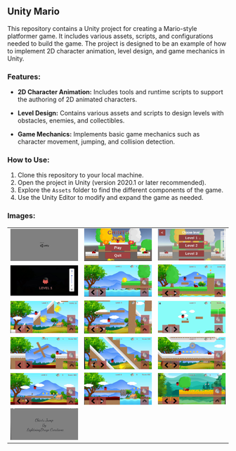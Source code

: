 ## Unity Mario

This repository contains a Unity project for creating a Mario-style platformer game. It includes various assets, scripts, and configurations needed to build the game. The project is designed to be an example of how to implement 2D character animation, level design, and game mechanics in Unity.

### Features:

- **2D Character Animation:** Includes tools and runtime scripts to support the authoring of 2D animated characters.

- **Level Design:** Contains various assets and scripts to design levels with obstacles, enemies, and collectibles.

- **Game Mechanics:** Implements basic game mechanics such as character movement, jumping, and collision detection.

### How to Use:

1. Clone this repository to your local machine.
2. Open the project in Unity (version 2020.1 or later recommended).
3. Explore the `Assets` folder to find the different components of the game.
4. Use the Unity Editor to modify and expand the game as needed.

### Images:

<table style="width:100%">
  <tr>
    <td style="width:33%"><img src="https://github.com/shubhamDarmwar/Unity_Mario/blob/main/Screenshot_2025-04-04-22-43-31-76_965bbf4d18d205f782c6b8409c5773a4~2.jpg" alt="Screenshot 1" width="100%"/></td>
    <td style="width:33%"><img src="https://github.com/shubhamDarmwar/Unity_Mario/blob/main/Screenshot_2025-04-04-22-43-33-94_965bbf4d18d205f782c6b8409c5773a4~2.jpg" alt="Screenshot 2" width="100%"/></td>
    <td style="width:33%"><img src="https://github.com/shubhamDarmwar/Unity_Mario/blob/main/Screenshot_2025-04-04-22-43-35-82_965bbf4d18d205f782c6b8409c5773a4~2.jpg" alt="Screenshot 3" width="100%"/></td>
  </tr>
  <tr>
    <td style="width:33%"><img src="https://github.com/shubhamDarmwar/Unity_Mario/blob/main/Screenshot_2025-04-04-22-43-38-02_965bbf4d18d205f782c6b8409c5773a4.jpg" alt="Screenshot 4" width="100%"/></td>
    <td style="width:33%"><img src="https://github.com/shubhamDarmwar/Unity_Mario/blob/main/Screenshot_2025-04-04-22-43-42-44_965bbf4d18d205f782c6b8409c5773a4~2.jpg" alt="Screenshot 5" width="100%"/></td>
    <td style="width:33%"><img src="https://github.com/shubhamDarmwar/Unity_Mario/blob/main/Screenshot_2025-04-04-22-43-49-40_965bbf4d18d205f782c6b8409c5773a4~2.jpg" alt="Screenshot 6" width="100%"/></td>
  </tr>
  <tr>
    <td style="width:33%"><img src="https://github.com/shubhamDarmwar/Unity_Mario/blob/main/Screenshot_2025-04-04-22-44-04-48_965bbf4d18d205f782c6b8409c5773a4~2.jpg" alt="Screenshot 7" width="100%"/></td>
    <td style="width:33%"><img src="https://github.com/shubhamDarmwar/Unity_Mario/blob/main/Screenshot_2025-04-04-22-44-35-43_965bbf4d18d205f782c6b8409c5773a4~2.jpg" alt="Screenshot 8" width="100%"/></td>
    <td style="width:33%"><img src="https://github.com/shubhamDarmwar/Unity_Mario/blob/main/Screenshot_2025-04-04-22-49-28-37_965bbf4d18d205f782c6b8409c5773a4~2.jpg" alt="Screenshot 9" width="100%"/></td>
  </tr>
  <tr>
    <td style="width:33%"><img src="https://github.com/shubhamDarmwar/Unity_Mario/blob/main/Screenshot_2025-04-04-22-51-33-34_965bbf4d18d205f782c6b8409c5773a4~2.jpg" alt="Screenshot 10" width="100%"/></td>
    <td style="width:33%"><img src="https://github.com/shubhamDarmwar/Unity_Mario/blob/main/Screenshot_2025-04-04-22-52-14-08_965bbf4d18d205f782c6b8409c5773a4~2.jpg" alt="Screenshot 11" width="100%"/></td>
    <td style="width:33%"><img src="https://github.com/shubhamDarmwar/Unity_Mario/blob/main/Screenshot_2025-04-04-22-52-36-77_965bbf4d18d205f782c6b8409c5773a4~2.jpg" alt="Screenshot 12" width="100%"/></td>
  </tr>
  <tr>
    <td style="width:33%"><img src="https://github.com/shubhamDarmwar/Unity_Mario/blob/main/Screenshot_2025-04-04-22-53-00-81_965bbf4d18d205f782c6b8409c5773a4~2.jpg" alt="Screenshot 13" width="100%"/></td>
    <td style="width:33%"><img src="https://github.com/shubhamDarmwar/Unity_Mario/blob/main/Screenshot_2025-04-04-22-53-05-76_965bbf4d18d205f782c6b8409c5773a4~2.jpg" alt="Screenshot 14" width="100%"/></td>
    <td style="width:33%"><img src="https://github.com/shubhamDarmwar/Unity_Mario/blob/main/Screenshot_2025-04-04-22-53-41-62_965bbf4d18d205f782c6b8409c5773a4~2.jpg" alt="Screenshot 15" width="100%"/></td>
  </tr>
  <tr>
    <td style="width:33%"><img src="https://github.com/shubhamDarmwar/Unity_Mario/blob/main/Screenshot_2025-04-04-22-53-56-51_965bbf4d18d205f782c6b8409c5773a4~2.jpg" alt="Screenshot 16" width="100%"/></td>
  </tr>
</table>
